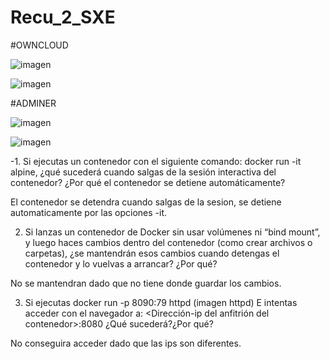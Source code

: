 # Recu_2_SXE

#OWNCLOUD

![imagen](https://github.com/user-attachments/assets/0bd60c1c-4716-477a-ba09-459bd895a482)

![imagen](https://github.com/user-attachments/assets/346bb0ac-0b65-4274-84e7-95f0e14a5ed3)

#ADMINER

![imagen](https://github.com/user-attachments/assets/11d61d29-1a9e-471d-afd0-5f123cf65e4d)

![imagen](https://github.com/user-attachments/assets/63ef1e2c-c0b8-4b2c-afa7-bdad67c7ab29)

-1. Si ejecutas un contenedor con el siguiente comando: docker run -it alpine, ¿qué sucederá cuando salgas de la sesión interactiva del contenedor? ¿Por qué el contenedor se detiene automáticamente?

El contenedor se detendra cuando salgas de la sesion, se detiene automaticamente por las opciones -it.

2. Si lanzas un contenedor de Docker sin usar volúmenes ni “bind mount”, y luego haces cambios dentro del contenedor (como crear archivos o carpetas), ¿se mantendrán esos cambios cuando detengas el contenedor y lo vuelvas a arrancar? ¿Por qué?

No se mantendran dado que no tiene donde guardar los cambios.

3. Si ejecutas docker run -p 8090:79 httpd (imagen httpd) E intentas acceder con el navegador a: <Dirección-ip del anfitrión del contenedor>:8080 ¿Qué sucederá?¿Por qué?

No conseguira acceder dado que las ips son diferentes.
